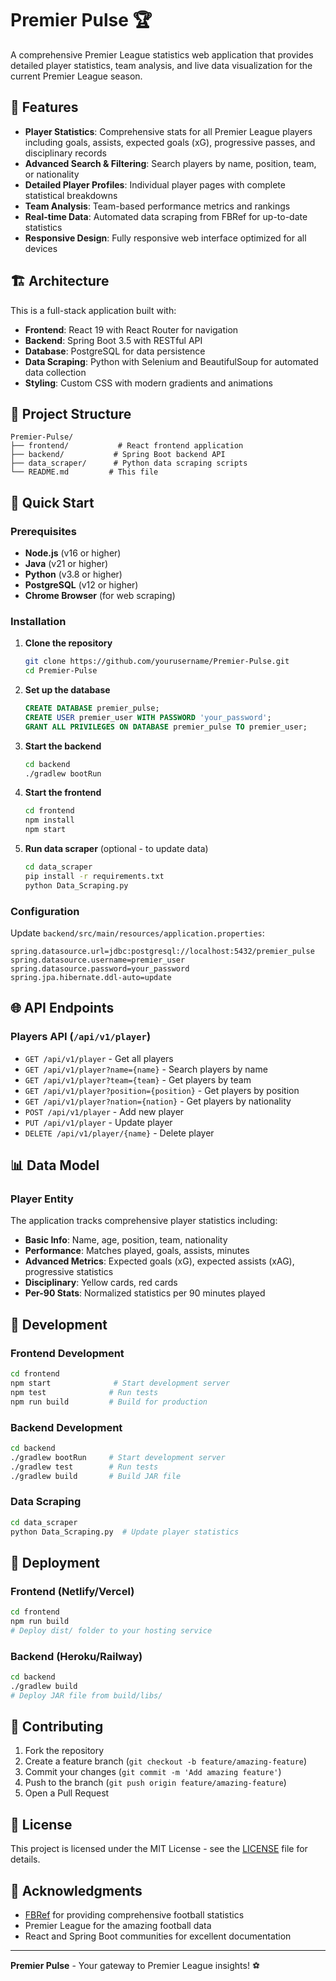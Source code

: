 # Premier Pulse 🏆

A comprehensive Premier League statistics web application that provides detailed player statistics, team analysis, and live data visualization for the current Premier League season.

## 🚀 Features

- **Player Statistics**: Comprehensive stats for all Premier League players including goals, assists, expected goals (xG), progressive passes, and disciplinary records
- **Advanced Search & Filtering**: Search players by name, position, team, or nationality
- **Detailed Player Profiles**: Individual player pages with complete statistical breakdowns
- **Team Analysis**: Team-based performance metrics and rankings
- **Real-time Data**: Automated data scraping from FBRef for up-to-date statistics
- **Responsive Design**: Fully responsive web interface optimized for all devices

## 🏗️ Architecture

This is a full-stack application built with:

- **Frontend**: React 19 with React Router for navigation
- **Backend**: Spring Boot 3.5 with RESTful API
- **Database**: PostgreSQL for data persistence
- **Data Scraping**: Python with Selenium and BeautifulSoup for automated data collection
- **Styling**: Custom CSS with modern gradients and animations

## 📁 Project Structure

```
Premier-Pulse/
├── frontend/           # React frontend application
├── backend/           # Spring Boot backend API
├── data_scraper/      # Python data scraping scripts
└── README.md         # This file
```

## 🚀 Quick Start

### Prerequisites

- **Node.js** (v16 or higher)
- **Java** (v21 or higher)
- **Python** (v3.8 or higher)
- **PostgreSQL** (v12 or higher)
- **Chrome Browser** (for web scraping)

### Installation

1. **Clone the repository**

   ```bash
   git clone https://github.com/yourusername/Premier-Pulse.git
   cd Premier-Pulse
   ```

2. **Set up the database**

   ```sql
   CREATE DATABASE premier_pulse;
   CREATE USER premier_user WITH PASSWORD 'your_password';
   GRANT ALL PRIVILEGES ON DATABASE premier_pulse TO premier_user;
   ```

3. **Start the backend**

   ```bash
   cd backend
   ./gradlew bootRun
   ```

4. **Start the frontend**

   ```bash
   cd frontend
   npm install
   npm start
   ```

5. **Run data scraper** (optional - to update data)
   ```bash
   cd data_scraper
   pip install -r requirements.txt
   python Data_Scraping.py
   ```

### Configuration

Update `backend/src/main/resources/application.properties`:

```properties
spring.datasource.url=jdbc:postgresql://localhost:5432/premier_pulse
spring.datasource.username=premier_user
spring.datasource.password=your_password
spring.jpa.hibernate.ddl-auto=update
```

## 🌐 API Endpoints

### Players API (`/api/v1/player`)

- `GET /api/v1/player` - Get all players
- `GET /api/v1/player?name={name}` - Search players by name
- `GET /api/v1/player?team={team}` - Get players by team
- `GET /api/v1/player?position={position}` - Get players by position
- `GET /api/v1/player?nation={nation}` - Get players by nationality
- `POST /api/v1/player` - Add new player
- `PUT /api/v1/player` - Update player
- `DELETE /api/v1/player/{name}` - Delete player

## 📊 Data Model

### Player Entity

The application tracks comprehensive player statistics including:

- **Basic Info**: Name, age, position, team, nationality
- **Performance**: Matches played, goals, assists, minutes
- **Advanced Metrics**: Expected goals (xG), expected assists (xAG), progressive statistics
- **Disciplinary**: Yellow cards, red cards
- **Per-90 Stats**: Normalized statistics per 90 minutes played

## 🔧 Development

### Frontend Development

```bash
cd frontend
npm start              # Start development server
npm test              # Run tests
npm run build         # Build for production
```

### Backend Development

```bash
cd backend
./gradlew bootRun     # Start development server
./gradlew test        # Run tests
./gradlew build       # Build JAR file
```

### Data Scraping

```bash
cd data_scraper
python Data_Scraping.py  # Update player statistics
```

## 🚀 Deployment

### Frontend (Netlify/Vercel)

```bash
cd frontend
npm run build
# Deploy dist/ folder to your hosting service
```

### Backend (Heroku/Railway)

```bash
cd backend
./gradlew build
# Deploy JAR file from build/libs/
```

## 🤝 Contributing

1. Fork the repository
2. Create a feature branch (`git checkout -b feature/amazing-feature`)
3. Commit your changes (`git commit -m 'Add amazing feature'`)
4. Push to the branch (`git push origin feature/amazing-feature`)
5. Open a Pull Request

## 📝 License

This project is licensed under the MIT License - see the [LICENSE](LICENSE) file for details.

## 🙏 Acknowledgments

- [FBRef](https://fbref.com/) for providing comprehensive football statistics
- Premier League for the amazing football data
- React and Spring Boot communities for excellent documentation

---

**Premier Pulse** - Your gateway to Premier League insights! ⚽
